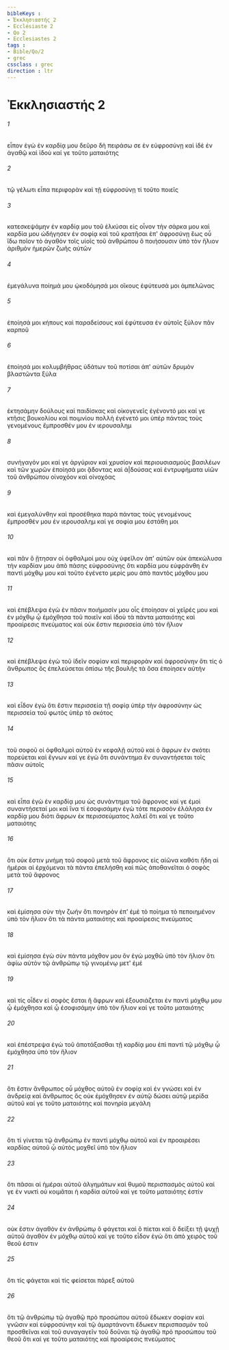 ```yaml
---
bibleKeys : 
- Ἐκκλησιαστής 2
- Ecclésiaste 2
- Qo 2
- Ecclesiastes 2
tags : 
- Bible/Qo/2
- grec
cssclass : grec
direction : ltr
---
```


# Ἐκκλησιαστής 2

###### 1
εἶπον ἐγὼ ἐν καρδίᾳ μου δεῦρο δὴ πειράσω σε ἐν εὐφροσύνῃ καὶ ἰδὲ ἐν ἀγαθῷ καὶ ἰδοὺ καί γε τοῦτο ματαιότης
###### 2
τῷ γέλωτι εἶπα περιφορὰν καὶ τῇ εὐφροσύνῃ τί τοῦτο ποιεῖς
###### 3
κατεσκεψάμην ἐν καρδίᾳ μου τοῦ ἑλκύσαι εἰς οἶνον τὴν σάρκα μου καὶ καρδία μου ὡδήγησεν ἐν σοφίᾳ καὶ τοῦ κρατῆσαι ἐπ' ἀφροσύνῃ ἕως οὗ ἴδω ποῖον τὸ ἀγαθὸν τοῖς υἱοῖς τοῦ ἀνθρώπου ὃ ποιήσουσιν ὑπὸ τὸν ἥλιον ἀριθμὸν ἡμερῶν ζωῆς αὐτῶν
###### 4
ἐμεγάλυνα ποίημά μου ᾠκοδόμησά μοι οἴκους ἐφύτευσά μοι ἀμπελῶνας
###### 5
ἐποίησά μοι κήπους καὶ παραδείσους καὶ ἐφύτευσα ἐν αὐτοῖς ξύλον πᾶν καρποῦ
###### 6
ἐποίησά μοι κολυμβήθρας ὑδάτων τοῦ ποτίσαι ἀπ' αὐτῶν δρυμὸν βλαστῶντα ξύλα
###### 7
ἐκτησάμην δούλους καὶ παιδίσκας καὶ οἰκογενεῖς ἐγένοντό μοι καί γε κτῆσις βουκολίου καὶ ποιμνίου πολλὴ ἐγένετό μοι ὑπὲρ πάντας τοὺς γενομένους ἔμπροσθέν μου ἐν ιερουσαλημ
###### 8
συνήγαγόν μοι καί γε ἀργύριον καὶ χρυσίον καὶ περιουσιασμοὺς βασιλέων καὶ τῶν χωρῶν ἐποίησά μοι ᾄδοντας καὶ ἀ|δούσας καὶ ἐντρυφήματα υἱῶν τοῦ ἀνθρώπου οἰνοχόον καὶ οἰνοχόας
###### 9
καὶ ἐμεγαλύνθην καὶ προσέθηκα παρὰ πάντας τοὺς γενομένους ἔμπροσθέν μου ἐν ιερουσαλημ καί γε σοφία μου ἐστάθη μοι
###### 10
καὶ πᾶν ὃ ᾔτησαν οἱ ὀφθαλμοί μου οὐχ ὑφεῖλον ἀπ' αὐτῶν οὐκ ἀπεκώλυσα τὴν καρδίαν μου ἀπὸ πάσης εὐφροσύνης ὅτι καρδία μου εὐφράνθη ἐν παντὶ μόχθῳ μου καὶ τοῦτο ἐγένετο μερίς μου ἀπὸ παντὸς μόχθου μου
###### 11
καὶ ἐπέβλεψα ἐγὼ ἐν πᾶσιν ποιήμασίν μου οἷς ἐποίησαν αἱ χεῖρές μου καὶ ἐν μόχθῳ ᾧ ἐμόχθησα τοῦ ποιεῖν καὶ ἰδοὺ τὰ πάντα ματαιότης καὶ προαίρεσις πνεύματος καὶ οὐκ ἔστιν περισσεία ὑπὸ τὸν ἥλιον
###### 12
καὶ ἐπέβλεψα ἐγὼ τοῦ ἰδεῖν σοφίαν καὶ περιφορὰν καὶ ἀφροσύνην ὅτι τίς ὁ ἄνθρωπος ὃς ἐπελεύσεται ὀπίσω τῆς βουλῆς τὰ ὅσα ἐποίησεν αὐτήν
###### 13
καὶ εἶδον ἐγὼ ὅτι ἔστιν περισσεία τῇ σοφίᾳ ὑπὲρ τὴν ἀφροσύνην ὡς περισσεία τοῦ φωτὸς ὑπὲρ τὸ σκότος
###### 14
τοῦ σοφοῦ οἱ ὀφθαλμοὶ αὐτοῦ ἐν κεφαλῇ αὐτοῦ καὶ ὁ ἄφρων ἐν σκότει πορεύεται καὶ ἔγνων καί γε ἐγὼ ὅτι συνάντημα ἓν συναντήσεται τοῖς πᾶσιν αὐτοῖς
###### 15
καὶ εἶπα ἐγὼ ἐν καρδίᾳ μου ὡς συνάντημα τοῦ ἄφρονος καί γε ἐμοὶ συναντήσεταί μοι καὶ ἵνα τί ἐσοφισάμην ἐγὼ τότε περισσὸν ἐλάλησα ἐν καρδίᾳ μου διότι ἄφρων ἐκ περισσεύματος λαλεῖ ὅτι καί γε τοῦτο ματαιότης
###### 16
ὅτι οὐκ ἔστιν μνήμη τοῦ σοφοῦ μετὰ τοῦ ἄφρονος εἰς αἰῶνα καθότι ἤδη αἱ ἡμέραι αἱ ἐρχόμεναι τὰ πάντα ἐπελήσθη καὶ πῶς ἀποθανεῖται ὁ σοφὸς μετὰ τοῦ ἄφρονος
###### 17
καὶ ἐμίσησα σὺν τὴν ζωήν ὅτι πονηρὸν ἐπ' ἐμὲ τὸ ποίημα τὸ πεποιημένον ὑπὸ τὸν ἥλιον ὅτι τὰ πάντα ματαιότης καὶ προαίρεσις πνεύματος
###### 18
καὶ ἐμίσησα ἐγὼ σὺν πάντα μόχθον μου ὃν ἐγὼ μοχθῶ ὑπὸ τὸν ἥλιον ὅτι ἀφίω αὐτὸν τῷ ἀνθρώπῳ τῷ γινομένῳ μετ' ἐμέ
###### 19
καὶ τίς οἶδεν εἰ σοφὸς ἔσται ἢ ἄφρων καὶ ἐξουσιάζεται ἐν παντὶ μόχθῳ μου ᾧ ἐμόχθησα καὶ ᾧ ἐσοφισάμην ὑπὸ τὸν ἥλιον καί γε τοῦτο ματαιότης
###### 20
καὶ ἐπέστρεψα ἐγὼ τοῦ ἀποτάξασθαι τῇ καρδίᾳ μου ἐπὶ παντὶ τῷ μόχθῳ ᾧ ἐμόχθησα ὑπὸ τὸν ἥλιον
###### 21
ὅτι ἔστιν ἄνθρωπος οὗ μόχθος αὐτοῦ ἐν σοφίᾳ καὶ ἐν γνώσει καὶ ἐν ἀνδρείᾳ καὶ ἄνθρωπος ὃς οὐκ ἐμόχθησεν ἐν αὐτῷ δώσει αὐτῷ μερίδα αὐτοῦ καί γε τοῦτο ματαιότης καὶ πονηρία μεγάλη
###### 22
ὅτι τί γίνεται τῷ ἀνθρώπῳ ἐν παντὶ μόχθῳ αὐτοῦ καὶ ἐν προαιρέσει καρδίας αὐτοῦ ᾧ αὐτὸς μοχθεῖ ὑπὸ τὸν ἥλιον
###### 23
ὅτι πᾶσαι αἱ ἡμέραι αὐτοῦ ἀλγημάτων καὶ θυμοῦ περισπασμὸς αὐτοῦ καί γε ἐν νυκτὶ οὐ κοιμᾶται ἡ καρδία αὐτοῦ καί γε τοῦτο ματαιότης ἐστίν
###### 24
οὐκ ἔστιν ἀγαθὸν ἐν ἀνθρώπῳ ὃ φάγεται καὶ ὃ πίεται καὶ ὃ δείξει τῇ ψυχῇ αὐτοῦ ἀγαθὸν ἐν μόχθῳ αὐτοῦ καί γε τοῦτο εἶδον ἐγὼ ὅτι ἀπὸ χειρὸς τοῦ θεοῦ ἐστιν
###### 25
ὅτι τίς φάγεται καὶ τίς φείσεται πάρεξ αὐτοῦ
###### 26
ὅτι τῷ ἀνθρώπῳ τῷ ἀγαθῷ πρὸ προσώπου αὐτοῦ ἔδωκεν σοφίαν καὶ γνῶσιν καὶ εὐφροσύνην καὶ τῷ ἁμαρτάνοντι ἔδωκεν περισπασμὸν τοῦ προσθεῖναι καὶ τοῦ συναγαγεῖν τοῦ δοῦναι τῷ ἀγαθῷ πρὸ προσώπου τοῦ θεοῦ ὅτι καί γε τοῦτο ματαιότης καὶ προαίρεσις πνεύματος
